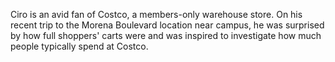 Ciro is an avid fan of Costco, a members-only warehouse store. On his recent trip to the Morena Boulevard location near campus, he was surprised by how full shoppers' carts were and was inspired to investigate how much people typically spend at Costco.